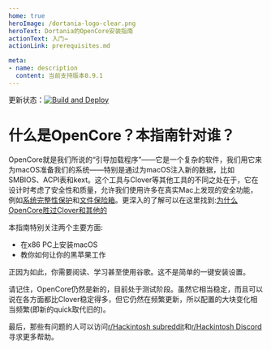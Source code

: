 ```yaml
---
home: true
heroImage: /dortania-logo-clear.png
heroText: Dortania的OpenCore安装指南
actionText: 入门→
actionLink: prerequisites.md

meta:
- name: description
  content: 当前支持版本0.9.1
---
```


更新状态：[![Build and Deploy](https://github.com/xuanxuan1231/OpenCore-Install-Guide/actions/workflows/build_test_deploy.yml/badge.svg)](https://github.com/xuanxuan1231/OpenCore-Install-Guide/actions/workflows/build_test_deploy.yml)
# 什么是OpenCore？本指南针对谁？

OpenCore就是我们所说的“引导加载程序”——它是一个复杂的软件，我们用它来为macOS准备我们的系统——特别是通过为macOS注入新的数据，比如SMBIOS、ACPI表和kext。这个工具与Clover等其他工具的不同之处在于，它在设计时考虑了安全性和质量，允许我们使用许多在真实Mac上发现的安全功能，例如[系统完整性保护](https://support.apple.com/zh-cn/HT204899)和[文件保险箱](https://support.apple.com/zh-cn/HT204837)。更深入的了解可以在这里找到:[为什么OpenCore胜过Clover和其他的](why-oc.md)

本指南特别关注两个主要方面:

* 在x86 PC上安装macOS
* 教你如何让你的黑苹果工作

正因为如此，你需要阅读、学习甚至使用谷歌。这不是简单的一键安装设置。

请记住，OpenCore仍然是新的，目前处于测试阶段。虽然它相当稳定，而且可以说在各方面都比Clover稳定得多，但它仍然在频繁更新，所以配置的大块变化相当频繁(即新的quick取代旧的)。

最后，那些有问题的人可以访问[r/Hackintosh subreddit](https://www.reddit.com/r/hackintosh/)和[r/Hackintosh Discord](https://discord.gg/u8V7N5C)寻求更多帮助。
